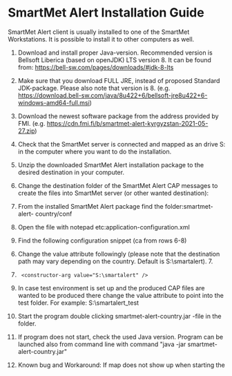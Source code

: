 # SmartMet Alert Installation Guide 

SmartMet Alert client is usually installed to one of the SmartMet Workstations. It is possible to 
install it to other computers as well.  

1. Download and install proper Java-version.  Recommended version is Bellsoft Liberica 
(based on openJDK) LTS version 8. It can be found from: https://bell-sw.com/pages/downloads/#jdk-8-lts

2. Make sure that you download FULL JRE, instead of proposed Standard JDK-package. 
Please also note that version is 8. (e.g. https://download.bell-sw.com/java/8u422+6/bellsoft-jre8u422+6-windows-amd64-full.msi) 

3. Download the newest software package from the address provided by FMI. (e.g. 
https://cdn.fmi.fi/b/smartmet-alert-kyrgyzstan-2021-05-27.zip) 

4. Check that the SmartMet server is connected and mapped as an drive S: in the computer 
where you want to do the installation.  

5. Unzip the downloaded SmartMet Alert installation package to the desired destination in 
your computer. 

6. Change the destination folder of the SmartMet Alert CAP messages to create the files 
into SmartMet server (or other wanted destination): 
 1. From the installed SmartMet Alert package find the folder:smartmet-alert-
country/conf  
 2. Open the file with notepad etc:application-configuration.xml 
 3. Find the following configuration snippet (ca from rows 6-8)
    <bean id="repositoryOutputFolder" class="java.lang.String"> 
    <constructor-arg value="#{systemProperties['user.home']}/SmartMet-Alert-Country" /> 
</bean> 
 
6. Change the value attribute followingly (please note that the destination path may 
vary depending on the country. Default is S:\smartalert).  7.  <bean id="repositoryOutputFolder" class="java.lang.String"> 
8.      <constructor-arg value="S:\smartalert" /> 
</bean> 
 
9. In case test environment is set up and the produced CAP files are wanted to be 
produced there change the value attribute to point into the test folder. For 
example: S:\smartalert_test 

7. Start the program double clicking smartmet-alert-country.jar -file in the folder.  
1. If program does not start, check the used Java version. Program can be launched 
also from command line with command "java -jar smartmet-alert-country.jar"  
2. Known bug and Workaround: If map does not show up when starting the 

